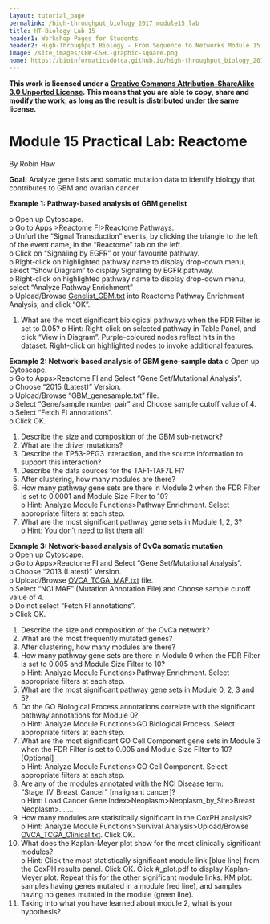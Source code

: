 ```yaml
---
layout: tutorial_page
permalink: /high-throughput_biology_2017_module15_lab
title: HT-Biology Lab 15
header1: Workshop Pages for Students
header2: High-Throughput Biology - From Sequence to Networks Module 15 Lab
image: /site_images/CBW-CSHL-graphic-square.png
home: https://bioinformaticsdotca.github.io/high-throughput_biology_2017
---
```


**This work is licensed under a [Creative Commons Attribution-ShareAlike 3.0 Unported License](http://creativecommons.org/licenses/by-sa/3.0/deed.en_US). This means that you are able to copy, share and modify the work, as long as the result is distributed under the same license.**

# Module 15 Practical Lab: Reactome

By Robin Haw

**Goal:** Analyze gene lists and somatic mutation data to identify biology that contributes to GBM and ovarian cancer.

**Example 1: Pathway-based analysis of GBM genelist**

o	Open up Cytoscape.   
o	Go to Apps >Reactome FI>Reactome Pathways.    
o	Unfurl the “Signal Transduction” events, by clicking the triangle to the left of the event name, in the “Reactome” tab on the left.   
o	Click on “Signaling by EGFR” or your favourite pathway.   
o	Right-click on highlighted pathway name to display drop-down menu, select “Show Diagram” to display Signaling by EGFR pathway.  
o	Right-click on highlighted pathway name to display drop-down menu, select “Analyze Pathway Enrichment”   
o	Upload/Browse [Genelist_GBM.txt](https://raw.githubusercontent.com/bioinformaticsdotca/HT-Biology_2017/master/Pathways/module13_lab/Genelist_GBM.txt) into Reactome Pathway Enrichment Analysis, and click “OK”.   

1.	What are the most significant biological pathways when the FDR Filter is set to 0.05?
o	Hint: Right-click on selected pathway in Table Panel, and click “View in Diagram”. Purple-coloured nodes reflect hits in the dataset. Right-click on highlighted nodes to invoke additional features.

**Example 2: Network-based analysis of GBM gene-sample data** 
o	Open up Cytoscape.   
o	Go to Apps>Reactome FI and Select “Gene Set/Mutational Analysis”.    
o	Choose “2015 (Latest)” Version.   
o	Upload/Browse “GBM_genesample.txt” file.   
o	Select “Gene/sample number pair” and Choose sample cutoff value of 4.   
o	Select “Fetch FI annotations”.   
o	Click OK.  

1.	Describe the size and composition of the GBM sub-network?  
2.	What are the driver mutations?  
3.	Describe the TP53-PEG3 interaction, and the source information to support this interaction?  
4.	Describe the data sources for the TAF1-TAF7L FI?  
5.	After clustering, how many modules are there?   
6.	How many pathway gene sets are there in Module 2 when the FDR Filter is set to 0.0001 and Module Size Filter to 10?   
o	Hint: Analyze Module Functions>Pathway Enrichment. Select appropriate filters at each step.  
7.	What are the most significant pathway gene sets in Module 1, 2, 3?  
o	Hint: You don’t need to list them all!   

**Example 3: Network-based analysis of OvCa somatic mutation**   
o	Open up Cytoscape.   
o	Go to Apps>Reactome FI and Select “Gene Set/Mutational Analysis”.    
o	Choose “2013 (Latest)” Version.   
o	Upload/Browse [OVCA_TCGA_MAF.txt](https://raw.githubusercontent.com/bioinformatics-ca/bioinformatics-ca.github.io/master/2016_workshops/cancer/OVCA_TCGA_MAF.txt) file.   
o	Select “NCI MAF” (Mutation Annotation File) and Choose sample cutoff value of 4.   
o	Do not select “Fetch FI annotations”.   
o	Click OK.  

1.	Describe the size and composition of the OvCa network?  
2.	What are the most frequently mutated genes?  
3.	After clustering, how many modules are there?   
4.	How many pathway gene sets are there in Module 0 when the FDR Filter is set to 0.005 and Module Size Filter to 10?  
o	Hint: Analyze Module Functions>Pathway Enrichment. Select appropriate filters at each step.  
5.	What are the most significant pathway gene sets in Module 0, 2, 3 and 5?   
6.	Do the GO Biological Process annotations correlate with the significant pathway annotations for Module 0?   
o	Hint: Analyze Module Functions>GO Biological Process. Select appropriate filters at each step.  
7.	What are the most significant GO Cell Component gene sets in Module 3 when the FDR Filter is set to 0.005 and Module Size Filter to 10? [Optional]  
o	Hint: Analyze Module Functions>GO Cell Component. Select appropriate filters at each step.  
8.	Are any of the modules annotated with the NCI Disease term: “Stage_IV_Breast_Cancer” [malignant cancer]?  
o	Hint: Load Cancer Gene Index>Neoplasm>Neoplasm_by_Site>Breast Neoplasm>…….  
9.	How many modules are statistically significant in the CoxPH analysis?   
o	Hint: Analyze Module Functions>Survival Analysis>Upload/Browse [OVCA_TCGA_Clinical.txt](https://raw.githubusercontent.com/bioinformatics-ca/bioinformatics-ca.github.io/master/2016_workshops/cancer/OVCA_TCGA_Clinical.txt). Click OK.  
10.	What does the Kaplan-Meyer plot show for the most clinically significant modules?  
o	Hint: Click the most statistically significant module link [blue line] from the CoxPH results panel. Click OK. Click #_plot.pdf to display Kaplan-Meyer plot. Repeat this for the other significant module links. KM plot: samples having genes mutated in a module (red line), and samples having no genes mutated in the module (green line).  
11.	Taking into what you have learned about module 2, what is your hypothesis?  
